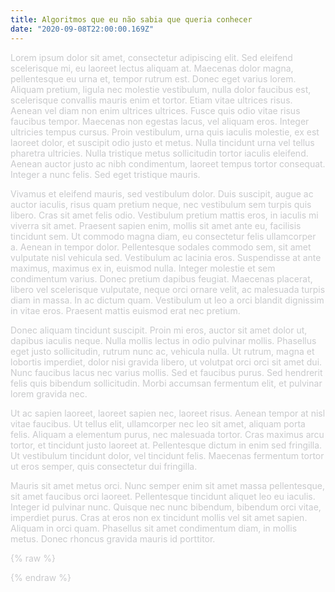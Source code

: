 ```yaml
---
title: Algoritmos que eu não sabia que queria conhecer
date: "2020-09-08T22:00:00.169Z"
---
```


Lorem ipsum dolor sit amet, consectetur adipiscing elit. Sed eleifend scelerisque mi, eu laoreet lectus aliquam at. Maecenas dolor magna, pellentesque eu urna et, tempor rutrum est. Donec eget varius lorem. Aliquam pretium, ligula nec molestie vestibulum, nulla dolor faucibus est, scelerisque convallis mauris enim et tortor. Etiam vitae ultrices risus. Aenean vel diam non enim ultrices ultrices. Fusce quis odio vitae risus faucibus tempor. Maecenas non egestas lacus, vel aliquam eros. Integer ultricies tempus cursus. Proin vestibulum, urna quis iaculis molestie, ex est laoreet dolor, et suscipit odio justo et metus. Nulla tincidunt urna vel tellus pharetra ultricies. Nulla tristique metus sollicitudin tortor iaculis eleifend. Aenean auctor justo ac nibh condimentum, laoreet tempus tortor consequat. Integer a nunc felis. Sed eget tristique mauris.

Vivamus et eleifend mauris, sed vestibulum dolor. Duis suscipit, augue ac auctor iaculis, risus quam pretium neque, nec vestibulum sem turpis quis libero. Cras sit amet felis odio. Vestibulum pretium mattis eros, in iaculis mi viverra sit amet. Praesent sapien enim, mollis sit amet ante eu, facilisis tincidunt sem. Ut commodo magna diam, eu consectetur felis ullamcorper a. Aenean in tempor dolor. Pellentesque sodales commodo sem, sit amet vulputate nisl vehicula sed. Vestibulum ac lacinia eros. Suspendisse at ante maximus, maximus ex in, euismod nulla. Integer molestie et sem condimentum varius. Donec pretium dapibus feugiat. Maecenas placerat, libero vel scelerisque vulputate, neque orci ornare velit, ac malesuada turpis diam in massa. In ac dictum quam. Vestibulum ut leo a orci blandit dignissim in vitae eros. Praesent mattis euismod erat nec pretium.

Donec aliquam tincidunt suscipit. Proin mi eros, auctor sit amet dolor ut, dapibus iaculis neque. Nulla mollis lectus in odio pulvinar mollis. Phasellus eget justo sollicitudin, rutrum nunc ac, vehicula nulla. Ut rutrum, magna et lobortis imperdiet, dolor nisi gravida libero, ut volutpat orci orci sit amet dui. Nunc faucibus lacus nec varius mollis. Sed et faucibus purus. Sed hendrerit felis quis bibendum sollicitudin. Morbi accumsan fermentum elit, et pulvinar lorem gravida nec.

Ut ac sapien laoreet, laoreet sapien nec, laoreet risus. Aenean tempor at nisl vitae faucibus. Ut tellus elit, ullamcorper nec leo sit amet, aliquam porta felis. Aliquam a elementum purus, nec malesuada tortor. Cras maximus arcu tortor, et tincidunt justo laoreet at. Pellentesque dictum in enim sed fringilla. Ut vestibulum tincidunt dolor, vel tincidunt felis. Maecenas fermentum tortor ut eros semper, quis consectetur dui fringilla.

Mauris sit amet metus orci. Nunc semper enim sit amet massa pellentesque, sit amet faucibus orci laoreet. Pellentesque tincidunt aliquet leo eu iaculis. Integer id pulvinar nunc. Quisque nec nunc bibendum, bibendum orci vitae, imperdiet purus. Cras at eros non ex tincidunt mollis vel sit amet sapien. Aliquam in orci quam. Phasellus sit amet condimentum diam, in mollis metus. Donec rhoncus gravida mauris id porttitor. 


{% raw %}
<style>
#parent {
  position: fixed;
  top: 0;
  left: 0;
}
p {
  color: #c9cacc !important;
}
p:after {
  color: rgb(30, 30, 30); 
  mix-blend-mode: difference;
}
.py4 {
  background-color: rgba(30,30,30,0.95);
  padding-right: 20px;
  padding-left: 20px;
  margin-top: 10px;
}
#footer {
  padding-right: 40px;
}
</style>
<script src="https://cdnjs.cloudflare.com/ajax/libs/p5.js/0.7.2/p5.min.js"></script>
<script src="https://cdnjs.cloudflare.com/ajax/libs/p5.js/0.7.2/addons/p5.dom.min.js"></script>
<script>
class Particle {
  constructor() {
    this.pos = createVector(random(width), random(height));
    this.vel = createVector(0, 0);
    this.acc = createVector(0, 0);
    this.maxspeed = 4;
    this.prevPos = this.pos.copy();
    this.color = color(random(255),random(255),random(255))
  }
  update() {
    this.vel.add(this.acc);
    this.vel.limit(this.maxspeed);
    this.pos.add(this.vel);
    this.acc.mult(0);
  }
  follow(vectors) {
    var x = floor(this.pos.x / scl);
    var y = floor(this.pos.y / scl);
    var index = x + y * cols;
    var force = vectors[index];
    this.applyForce(force);
  }
  applyForce(force) {
    this.acc.add(force);
  }
  show() {
    stroke(this.color);
    strokeWeight(1);
    line(this.pos.x, this.pos.y, this.prevPos.x, this.prevPos.y);
    this.updatePrev();
  }
  updatePrev() {
    this.prevPos.x = this.pos.x;
    this.prevPos.y = this.pos.y;
  }
  edges() {
    if (this.pos.x > width) {
      this.pos.x = 0;
      this.updatePrev();
    }
    if (this.pos.x < 0) {
      this.pos.x = width;
      this.updatePrev();
    }
    if (this.pos.y > height) {
      this.pos.y = 0;
      this.updatePrev();
    }
    if (this.pos.y < 0) {
      this.pos.y = height;
      this.updatePrev();
    }
  }
}
let inc = 0.1;
let scl = 10;
let cols, rows;
let zoff = 0;
let particles = [];
let flowfield = [];
function createParent() {
  const parent = document.createElement('div');
  parent.id = 'parent';
  const menu = document.getElementById('header-post');
  const body = document.querySelector("body");
  body.insertBefore(parent, menu);
}
function setup() {
  createParent();
  const canvas = createCanvas(window.innerWidth, window.innerHeight);
  canvas.parent('parent');
  cols = floor(width / scl);
  rows = floor(height / scl);
  for (let i = 0; i < 500; i++) {
    particles[i] = new Particle();
  }
  background(30);
}
function draw() {
  let yoff = 0;
  for (let y = 0; y < rows; y++) {
    let xoff = 0;
    for (let x = 0; x < cols; x++) {
      let index = x + y * cols;
      let angle = noise(xoff, yoff, zoff) * TWO_PI * 2;
      let v = p5.Vector.fromAngle(angle);
      v.setMag(1);
      flowfield[index] = v;
      xoff += inc;
      stroke(0, 50);
    }
    yoff += inc;
    zoff += 0.0003;
  }
  for (let particle of particles) {
    particle.follow(flowfield);
    particle.update();
    particle.edges();
    particle.show();
  }
}
</script>
{% endraw %}